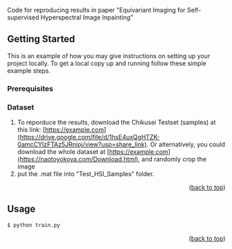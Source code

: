 Code for reproducing results in paper "Equivariant Imaging for Self-supervised Hyperspectral Image Inpainting"

<!-- GETTING STARTED -->
## Getting Started

This is an example of how you may give instructions on setting up your project locally.
To get a local copy up and running follow these simple example steps.

### Prerequisites

### Dataset

1. To reporduce the results, download the Chikusei Testset (samples) at this link: [https://example.com](https://drive.google.com/file/d/1hsE4uxQgHTZK-0amcCYIzFTAz5JRnipj/view?usp=share_link). Or alternatively, you could download the whole dataset at [https://example.com](https://naotoyokoya.com/Download.html), and randomly crop the image 
2. put the .mat file into "Test_HSI_Samples" folder.

<p align="right">(<a href="#readme-top">back to top</a>)</p>



<!-- USAGE EXAMPLES -->
## Usage

```bash
$ python train.py
```
<p align="right">(<a href="#readme-top">back to top</a>)</p>


